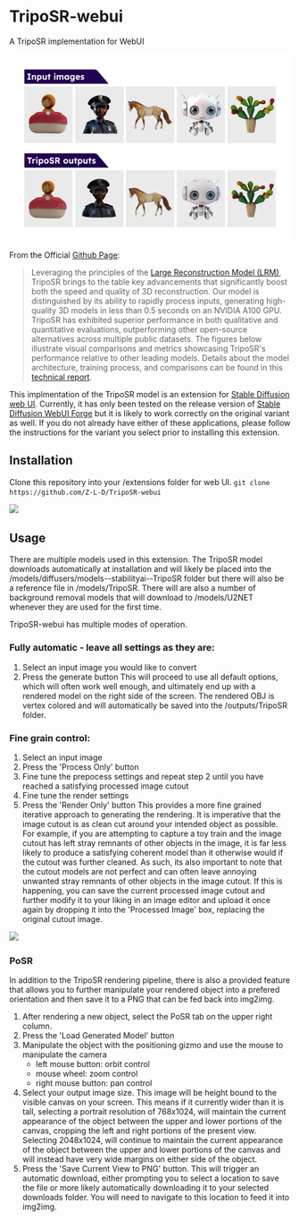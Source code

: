 # TripoSR-webui
A TripoSR implementation for WebUI

![](teaser800.gif)

From the Official [Github Page](https://github.com/VAST-AI-Research/TripoSR):
>Leveraging the principles of the [Large Reconstruction Model (LRM)](https://yiconghong.me/LRM/), TripoSR brings to the table key advancements that significantly boost both the speed and quality of 3D reconstruction. Our model is distinguished by its ability to rapidly process inputs, generating high-quality 3D models in less than 0.5 seconds on an NVIDIA A100 GPU. TripoSR has exhibited superior performance in both qualitative and quantitative evaluations, outperforming other open-source alternatives across multiple public datasets. The figures below illustrate visual comparisons and metrics showcasing TripoSR's performance relative to other leading models. Details about the model architecture, training process, and comparisons can be found in this [technical report](https://arxiv.org/abs/2403.02151).

This implmentation of the TripoSR model is an extension for [Stable Diffusion web UI](https://github.com/AUTOMATIC1111/stable-diffusion-webui). Currently, it has only been tested on the release version of [Stable Diffusion WebUI Forge](https://github.com/lllyasviel/stable-diffusion-webui-forge) but it is likely to work correctly on the original variant as well. If you do not already have either of these applications, please follow the instructions for the variant you select prior to installing this extension.

## Installation
Clone this repository into your /extensions folder for web UI. 
```git clone https://github.com/Z-L-D/TripoSR-webui```

![](triposr-webui.png)

## Usage
There are multiple models used in this extension. The TripoSR model downloads automatically at installation and will likely be placed into the /models/diffusers/models--stabilityai--TripoSR folder but there will also be a reference file in /models/TripoSR. There will are also a number of background removal models that will download to /models/U2NET whenever they are used for the first time.

TripoSR-webui has multiple modes of operation.

### Fully automatic - leave all settings as they are:
1. Select an input image you would like to convert
2. Press the generate button
This will proceed to use all default options, which will often work well enough, and ultimately end up with a rendered model on the right side of the screen. The rendered OBJ is vertex colored and will automatically be saved into the /outputs/TripoSR folder.

### Fine grain control:
1. Select an input image
2. Press the 'Process Only' button
3. Fine tune the prepocess settings and repeat step 2 until you have reached a satisfying processed image cutout
4. Fine tune the render settings
5. Press the 'Render Only' button
This provides a more fine grained iterative approach to generating the rendering. It is imperative that the image cutout is as clean cut around your intended object as possible. For example, if you are attempting to capture a toy train and the image cutout has left stray remnants of other objects in the image, it is far less likely to produce a satisfying coherent model than it otherwise would if the cutout was further cleaned. As such, its also important to note that the cutout models are not perfect and can often leave annoying unwanted stray remnants of other objects in the image cutout. If this is happening, you can save the current processed image cutout and further modify it to your liking in an image editor and upload it once again by dropping it into the 'Processed Image' box, replacing the original cutout image.

![](posr.png)

### PoSR
In addition to the TripoSR rendering pipeline, there is also a provided feature that allows you to further manipulate your rendered object into a prefered orientation and then save it to a PNG that can be fed back into img2img.

1. After rendering a new object, select the PoSR tab on the upper right column.
2. Press the 'Load Generated Model' button
3. Manipulate the object with the positioning gizmo and use the mouse to manipulate the camera
    * left mouse button: orbit control
    * mouse wheel: zoom control
    * right mouse button: pan control
4. Select your output image size. This image will be height bound to the visible canvas on your screen. This means if it currently wider than it is tall, selecting a portrait resolution of 768x1024, will maintain the current appearance of the object between the upper and lower portions of the canvas, cropping the left and right portions of the present view. Selecting 2048x1024, will continue to maintain the current appearance of the object between the upper and lower portions of the canvas and will instead have very wide margins on either side of the object.
5. Press the 'Save Current View to PNG' button. This will trigger an automatic download, either prompting you to select a location to save the file or more likely automatically downloading it to your selected downloads folder. You will need to navigate to this location to feed it into img2img.

